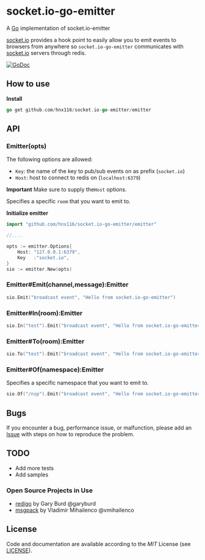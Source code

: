 socket.io-go-emitter
========================

A [Go](https://golang.org/) implementation of socket.io-emitter

[socket.io](http://socket.io/) provides a hook point to easily allow you to emit events to browsers from anywhere so `socket.io-go-emitter` communicates with [socket.io](http://socket.io/) servers through redis.

[![GoDoc](https://godoc.org/github.com/hnx116/socket.io-go-emitter/emitter?status.svg)](https://godoc.org/github.com/hnx116/socket.io-go-emitter/emitter)

## How to use

**Install**

```go
go get github.com/hnx116/socket.io-go-emitter/emitter
```

## API

### Emitter(opts)

The following options are allowed:
- `Key`: the name of the key to pub/sub events on as prefix (`socket.io`)
- `Host`: host to connect to redis on (`localhost:6379`)

**Important** Make sure to supply the`Host` options.

Specifies a specific `room` that you want to emit to.

**Initialize emitter**
```go
import "github.com/hnx116/socket.io-go-emitter/emitter"

//....

opts := emitter.Options{
	Host: "127.0.0.1:6379",
	Key   :"socket.io",
}
sio := emitter.New(opts)
```

### Emitter#Emit(channel,message):Emitter
```go
sio.Emit("broadcast event", "Hello from socket.io-go-emitter")
```


### Emitter#In(room):Emitter
```go
sio.In("test").Emit("broadcast event", "Hello from socket.io-go-emitter")
```
### Emitter#To(room):Emitter
```go
sio.To("test").Emit("broadcast event", "Hello from socket.io-go-emitter")
```

### Emitter#Of(namespace):Emitter
Specifies a specific namespace that you want to emit to.
```go
sio.Of("/nsp").Emit("broadcast event", "Hello from socket.io-go-emitter")
```

## Bugs
If you encounter a bug, performance issue, or malfunction, please add an [Issue](https://github.com/hnx116/socket.io-go-emitter/issues) with steps on how to reproduce the problem.

## TODO
- Add more tests
- Add samples

### Open Source Projects in Use
* [redigo](https://github.com/garyburd/redigo) by Gary Burd @garyburd
* [msgpack](https://github.com/vmihailenco/msgpack) by Vladimir Mihailenco @vmihailenco

## License
Code and documentation are available according to the *MIT* License (see [LICENSE](https://github.com/hnx116/socket.io-go-emitter/blob/master/LICENSE)).
